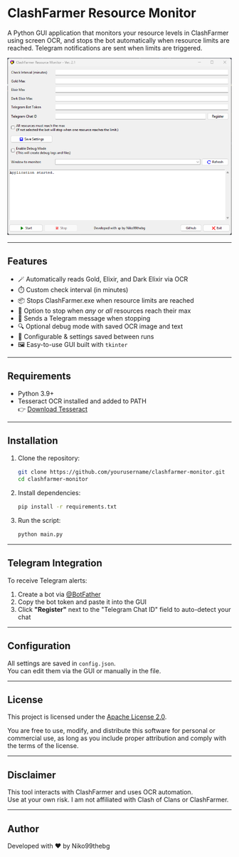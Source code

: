# ClashFarmer Resource Monitor

A Python GUI application that monitors your resource levels in ClashFarmer using screen OCR, and stops the bot automatically when resource limits are reached. Telegram notifications are sent when limits are triggered.

![screenshot](preview.png) <!-- Optional: add screenshot image -->

---

## Features

- 🪄 Automatically reads Gold, Elixir, and Dark Elixir via OCR
- ⏱️ Custom check interval (in minutes)
- 📦 Stops ClashFarmer.exe when resource limits are reached
- 🛑 Option to stop when *any* or *all* resources reach their max
- 🔔 Sends a Telegram message when stopping
- 🔍 Optional debug mode with saved OCR image and text
- 💾 Configurable & settings saved between runs
- 🖼️ Easy-to-use GUI built with `tkinter`

---

## Requirements

- Python 3.9+
- Tesseract OCR installed and added to PATH  
  👉 [Download Tesseract](https://github.com/tesseract-ocr/tesseract)

---

## Installation

1. Clone the repository:

    ```bash
    git clone https://github.com/yourusername/clashfarmer-monitor.git
    cd clashfarmer-monitor
    ```

2. Install dependencies:

    ```bash
    pip install -r requirements.txt
    ```

3. Run the script:

    ```bash
    python main.py
    ```

---

## Telegram Integration

To receive Telegram alerts:

1. Create a bot via [@BotFather](https://t.me/BotFather)
2. Copy the bot token and paste it into the GUI
3. Click **"Register"** next to the "Telegram Chat ID" field to auto-detect your chat

---

## Configuration

All settings are saved in `config.json`.  
You can edit them via the GUI or manually in the file.

---

## License

This project is licensed under the [Apache License 2.0](https://www.apache.org/licenses/LICENSE-2.0).

You are free to use, modify, and distribute this software for personal or commercial use,
as long as you include proper attribution and comply with the terms of the license.

---

## Disclaimer

This tool interacts with ClashFarmer and uses OCR automation.  
Use at your own risk. I am not affiliated with Clash of Clans or ClashFarmer.

---

## Author

Developed with ❤️ by Niko99thebg
